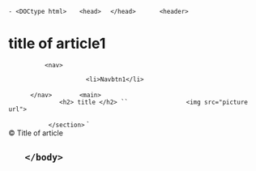  `- <DOCtype html>
 `<html>
 `   <head>
  `      <title>title of article1</title>
 `   </head>
 `   <body>
 `       <header>
 `           <h1> title of article1 </h1>
 `           <nav>
 `               <ul>
 `                   <li>Navbtn1</li>
 `           </ul>
 `       </nav>
`        </header>
`        <main>
 `           <section>
 `               <h2> title </h2>
``                <img src="picture url">
`                <p></p>
`            </section>
`        </main>
 `       <footer>&copy; Title of article </footer>

`    </body>
` </html>
 - 
